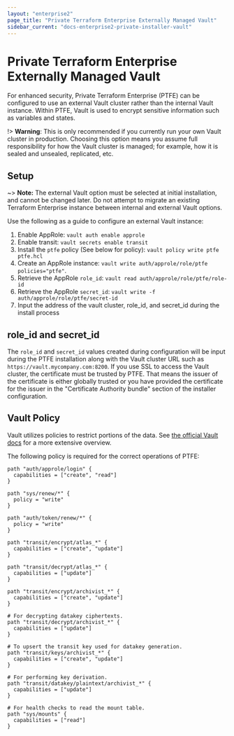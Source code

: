 ```yaml
---
layout: "enterprise2"
page_title: "Private Terraform Enterprise Externally Managed Vault"
sidebar_current: "docs-enterprise2-private-installer-vault"
---
```


# Private Terraform Enterprise Externally Managed Vault

For enhanced security, Private Terraform Enterprise (PTFE) can be configured to use an external
Vault cluster rather than the internal Vault instance. Within PTFE, Vault is
used to encrypt sensitive information such as variables and states.

!> **Warning**: This is only recommended if you currently run your own Vault cluster in production.
Choosing this option means you assume full responsibility for how the Vault cluster is managed;
for example, how it is sealed and unsealed, replicated, etc.


## Setup

~> **Note:** The external Vault option must be selected at initial installation, and cannot be changed later.
Do not attempt to migrate an existing Terraform Enterprise instance between internal and external
Vault options.

Use the following as a guide to configure an external Vault instance:

1. Enable AppRole: `vault auth enable approle`
1. Enable transit: `vault secrets enable transit`
1. Install the `ptfe` policy (See below for policy):
   `vault policy write ptfe ptfe.hcl`
1. Create an AppRole instance:
   `vault write auth/approle/role/ptfe policies="ptfe"`.
1. Retrieve the AppRole `role_id`: `vault read auth/approle/role/ptfe/role-id`
1. Retrieve the AppRole `secret_id`:
   `vault write -f auth/approle/role/ptfe/secret-id`
1. Input the address of the vault cluster, role\_id, and secret\_id during the
   install process

## role\_id and secret\_id

The `role_id` and `secret_id` values created during configuration will be input during
the PTFE installation along with the Vault cluster URL such as
`https://vault.mycompany.com:8200`. If you use SSL to access the Vault cluster,
the certificate must be trusted by PTFE. That means the issuer of the certificate
is either globally trusted or you have provided the certificate for the issuer
in the "Certificate Authority bundle" section of the installer configuration.

## Vault Policy

Vault utilizes policies to restrict portions of the data. See [the official
Vault docs](https://www.vaultproject.io/docs/concepts/policies.html) for a
more extensive overview.

The following policy is required for the correct operations of PTFE:

```
path "auth/approle/login" {
  capabilities = ["create", "read"]
}

path "sys/renew/*" {
  policy = "write"
}

path "auth/token/renew/*" {
  policy = "write"
}

path "transit/encrypt/atlas_*" {
  capabilities = ["create", "update"]
}

path "transit/decrypt/atlas_*" {
  capabilities = ["update"]
}

path "transit/encrypt/archivist_*" {
  capabilities = ["create", "update"]
}

# For decrypting datakey ciphertexts.
path "transit/decrypt/archivist_*" {
  capabilities = ["update"]
}

# To upsert the transit key used for datakey generation.
path "transit/keys/archivist_*" {
  capabilities = ["create", "update"]
}

# For performing key derivation.
path "transit/datakey/plaintext/archivist_*" {
  capabilities = ["update"]
}

# For health checks to read the mount table.
path "sys/mounts" {
  capabilities = ["read"]
}
```
